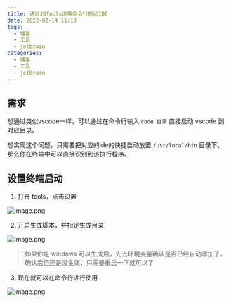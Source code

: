 ```yaml
---
title: 通过JBTools设置命令行启动IDE
date: 2022-02-14 11:13
tags:
  - 博客
  - 工具
  - jetbrain
categories:
  - 博客
  - 工具
  - jetbrain
---
```


## 需求

想通过类似vscode一样，可以通过在命令行输入 `code 目录` 直接启动 vscode 到对应目录。

想实现这个问题，只需要把对应的ide的快捷启动放置 `/usr/local/bin` 目录下。那么你在终端中可以直接识别到该执行程序。

## 设置终端启动

1. 打开 tools，点击设置

![image.png](https://p3-juejin.byteimg.com/tos-cn-i-k3u1fbpfcp/bc915a179fff42f4956c4a45b508f85a~tplv-k3u1fbpfcp-zoom-1.image)

2. 开启生成脚本，并指定生成目录

![image.png](https://p3-juejin.byteimg.com/tos-cn-i-k3u1fbpfcp/88c9d48535e0430a845e07603511a822~tplv-k3u1fbpfcp-zoom-1.image)

> 如果你是 windows 可以生成后，先去环境变量确认是否已经自动添加了。确认后但还是没生效，只需要重启一下就可以了

3. 现在就可以在命令行进行使用

![image.png](https://p3-juejin.byteimg.com/tos-cn-i-k3u1fbpfcp/af871f486a114393bfe66b5f39d30980~tplv-k3u1fbpfcp-zoom-1.image)